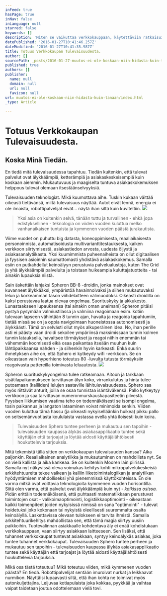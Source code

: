 ```yaml
---
inFeed: true
hasPage: true
inNav: false
inLanguage: null
starred: false
keywords: []
description: 'Miten se vaikuttaa verkkokauppaan, käytettäviin ratkaisuihin ja teknologioihin?'
datePublished: '2016-01-27T10:41:46.257Z'
dateModified: '2016-01-27T10:41:35.987Z'
title: Totuus Verkkokaupan Tulevaisuudesta.
author: []
sourcePath: _posts/2016-01-27-muutos-ei-ole-koskaan-niin-hidasta-kuin-tanaan.md
published: true
authors: []
publisher:
  name: null
  domain: null
  url: null
  favicon: null
url: muutos-ei-ole-koskaan-niin-hidasta-kuin-tanaan/index.html
_type: Article

---
```

# Totuus Verkkokaupan Tulevaisuudesta.

## Koska Minä Tiedän.

En tiedä mitä tulevaisuudessa tapahtuu. Tiedän kuitenkin, että tulevat palvelut ovat älykkäämpiä, ketterämpiä ja asiakaskeskeisempiä kuin koskaan aiemmin. Mukautuvuus ja maagiselta tuntuva asiakaskokemuksen helppous tulevat olemaan itsestäänselvyyksiä.

Tulevaisuuden teknologiat. Mikä kuumottava aihe. Tuskin kukaan väittää oikeasti tietävänsä, miltä tulevaisuus näyttää. Autot eivät lennä, energia ei ole ilmaista, robottipalvelijat eivät... näytä ihan siltä kuin kuviteltiin.
![](https://the-grid-user-content.s3-us-west-2.amazonaws.com/f0d994e2-dfeb-413d-a042-6e0e430dbc9f.png)

> Yksi asia on kuitenkin selvä, tänään tuttu ja turvallinen - ehkä jopa edistyksellinen - teknologia on viiden vuoden kuluttua melko vanhanaikaisen tuntuista ja kymmenen vuoden päästä jurakautista.

Viime vuodet on puhuttu big datasta, koneoppimisesta, reaaliaikaisesta personoinnista, automatisoidusta multivarianttitestauksesta, kaiken verkkoon siirtymisestä, asiakastiedon arvosta, uudesta öljystä ja asiakasanalytiikasta. Yksi kuumimmista puheenaiheista on ollut digitaalisen ja fyysisen asioinnin saumattomasti yhdistävä asiakaskokemus. Samalla esiin on putkahdellut keinoälyyn perustuvia palvelualustoja, kuten The Grid ja yhä älykkäämpiä palveluita ja toistaan huikeampia kuluttajatuotteita - tai ainakin lupauksia niistä.

Sain äskettäin lahjaksi Spheron BB-8 -droidin, jonka mainokset ovat kuvanneet älykkääksi, ympäristöä havainnoivaksi ja siihen mukautuvaksi lelun ja korkeamman tason viihdelaitteen välimuodoksi. Oikeasti droidilla on kaksi perustavaa laatua olevaa ongelmaa. Suorituskyky ja akkukesto. Lunastaakseen lupauksensa (tai ainakin oman unelmani) Spheron pitäisi pystyä pysymään valmiustilassa ja valmiina reagoimaan esim. kotiin tulevaan lapseen vähintään 8 tunnin ajan, havaita ja reagoida tapahtumiin, tietää missä se on ja oppia navigoimaan huoneistossa autonomisesti ja älykkäästi. Tämä on selvästi ollut myös alkuperäinen idea. No, ihan perille asti ei päästy vaan droidi sekoilee ympäriinsä maksimissaan tunnin kolmen tunnin latauksella, havaitsee törmäykset ja reagoi niihin enemmän tai vähemmän koomisesti eikä osaa paikantaa itseään muuhun kuin lähtöpaikkaansa nähden - ja siihenkin hyvin karkeasti. Ehkä suurin ihmetyksen aihe on, että Sphero ei kytkeydy wifi -verkkoon. Se on oikeastaan vain hyperhieno toteutus 80 -luvulta tutusta törmäyksiin reagoivasta pattereilla toimivasta leluautosta.
![](https://s3-us-west-2.amazonaws.com/the-grid-img/p/0ed7b0bb927bd7ecb646d8296d35c6d8f460185f.png)

Spheron suorituskykyongelma tulee ratkeamaan. Aitoon ja tarkkaan sisätilapaikannukseen tarvittavan älyn koko, virrankulutus ja hinta tulee putoamaan (kalliiden) lelujen saataville lähitulevaisuudessa. Sphero saa myös riittävät anturit, joilla se osaa tunnistaa isäntäväkensä. Pallo kytkeytyy verkkoon ja saa tarvittavan numeronmurskauskapasiteetin pilvestä. Fyysisen liikkumisen vaatima teho on todennäköisesti se isompi ongelma, tosin paikannus ja langaton lataaminen voivat minimoida senkin. Viiden vuoden kuluttua tämä hassu (ja oikeasti nykyiselläänkin huikea) pikku pallo on seitsemänvuotiasta koululaista vastassa ovella yhtä iloisesti kuin koira.

> Tulevaisuuden Sphero tuntee perheen ja mukautuu sen tapoihin - tulevaisuuden kaupassa älykäs asiakasapplikaatio tuntee sekä käyttäjän että tarjoajat ja löytää aidosti käyttäjälähtöisesti houkuttelevia tarjouksia.

Mitä tekemistä tällä sitten on verkkokaupan tulevaisuuden kanssa? Aika paljonkin. Reaaliaikainen analytiikka ja mukautuminen on mahdollista nyt. Se on vielä kallista ja aika kankeaa. Se on kuitenkin Mooren lain piirissä. Samalla nyt näkyvissä oleva voimakas kehitys kohti mikropalvelukeskeisiä arkkitehtuureita tekee vaikean ja kalliin liiketoimintalogiikan ja analytiikan hyödyntämisen mahdolliseksi yhä pienemmissä käyttökohteissa. En ole varma mitkä ovat voittavia teknologioita kymmenen vuoden horisontilla. Siitä olen varma, että palvelut ovat älykkäämpiä kuin nyt - _kaikissa osissa._ Pidän erittäin todennäköisenä, että puhtaasti matematiikkaan perustuvat toimintojen osat - valikoimaoptimointi, logistiikkaoptimointi - oikeastaan kaikki toimenpiteet joiden nykyisissä nimissä on sana "optimointi" - tulevat hoidetuksi joko kokonaan tai nykyistä oleellisesti suuremmalta osalta keinoälyllä. Laskettavissa olevaan tulokseen ei tarvita ihmistä. Samalla arkkitehtuurikehitys mahdollistaa sen, että tämä magia siirtyy uusiin paikkoihin. Tuotevalinnan asiakkaalle kohdentava äly ei enää kohdistukaan verkkokauppaan, vaan siirtyy asiakkaan laitteeseen. Sen lisäksi, että tuhannet verkkokaupat tuntevat asiakkaan, syntyy keinoälykäs asiakas, joka tuntee tuhannet verkkokaupat. Tulevaisuuden Sphero tuntee perheen ja mukautuu sen tapoihin - tulevaisuuden kaupassa älykäs asiakasapplikaatio tuntee sekä käyttäjän että tarjoajat ja löytää aidosti käyttäjälähtöisesti houkuttelevia tarjouksia.

Mikä osa tästä toteutuu? Mikä toteutuu viiden, mikä kymmenen vuoden päästä? En tiedä. Robottipalvelijat sentään imuroivat nurkat ja leikkaavat nurmikon. Näyttäisi lupaavasti siltä, että ihan kohta ne toimivat myös autonkuljettajina. Leijuvaa kotiapulaista joka kokkaa, pyykkää ja vaihtaa vaipat taidetaan joutua odottelemaan vielä tovi.